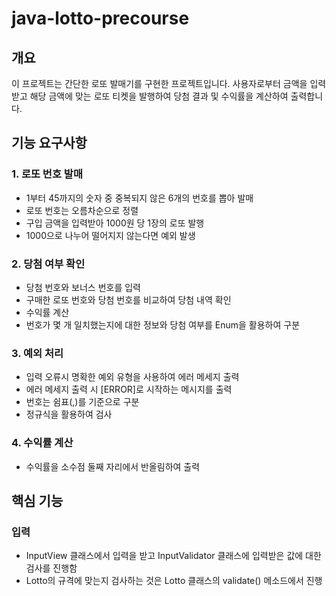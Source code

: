 # java-lotto-precourse
## 개요
이 프로젝트는 간단한 로또 발매기를 구현한 프로젝트입니다.
사용자로부터 금액을 입력받고 해당 금액에 맞는 로또 티켓을 발행하여 당첨 결과 및 수익률을 계산하여 출력합니다.

## 기능 요구사항
### 1. 로또 번호 발매
* 1부터 45까지의 숫자 중 중복되지 않은 6개의 번호를 뽑아 발매
* 로또 번호는 오름차순으로 정렬
* 구입 금액을 입력받아 1000원 당 1장의 로또 발행
* 1000으로 나누어 떨어지지 않는다면 예외 발생
### 2. 당첨 여부 확인
* 당첨 번호와 보너스 번호를 입력
* 구매한 로또 번호와 당첨 번호를 비교하여 당첨 내역 확인
* 수익률 계산
* 번호가 몇 개 일치했는지에 대한 정보와 당첨 여부를 Enum을 활용하여 구분
### 3. 예외 처리
* 입력 오류시 명확한 예외 유형을 사용하여 에러 메세지 출력
* 에러 메세지 출력 시 [ERROR]로 시작하는 메시지를 출력
* 번호는 쉼표(,)를 기준으로 구분
* 정규식을 활용하여 검사
### 4. 수익률 계산
* 수익률을 소수점 둘째 자리에서 반올림하여 출력
## 핵심 기능
### 입력
* InputView 클래스에서 입력을 받고 InputValidator 클래스에 입력받은 값에 대한 검사를 진행함
* Lotto의 규격에 맞는지 검사하는 것은 Lotto 클래스의 validate() 메소드에서 진행